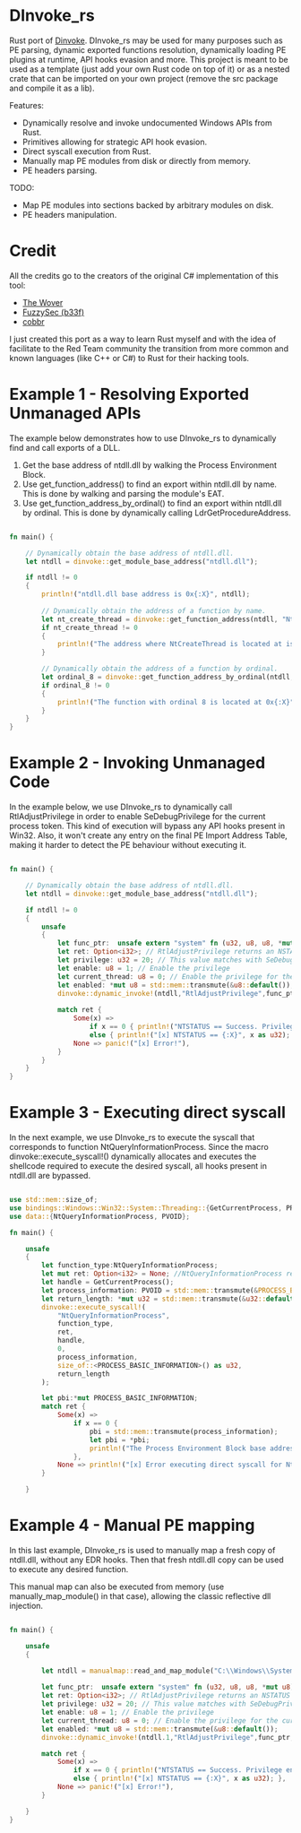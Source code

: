 # DInvoke_rs

Rust port of [Dinvoke](https://github.com/TheWover/DInvoke). DInvoke_rs may be used for many purposes such as PE parsing, dynamic exported functions resolution, dynamically loading PE plugins at runtime, API hooks evasion and more. This project is meant to be used as a template (just add your own Rust code on top of it) or as a nested crate that can be imported on your own project (remove the src package and compile it as a lib).

Features:
* Dynamically resolve and invoke undocumented Windows APIs from Rust.
* Primitives allowing for strategic API hook evasion. 
* Direct syscall execution from Rust.
* Manually map PE modules from disk or directly from memory.
* PE headers parsing.

TODO:
* Map PE modules into sections backed by arbitrary modules on disk.
* PE headers manipulation.

# Credit
All the credits go to the creators of the original C# implementation of this tool:
* [The Wover](https://twitter.com/TheRealWover)
* [FuzzySec (b33f)](https://twitter.com/FuzzySec)
* [cobbr](https://twitter.com/cobbr_io)

I just created this port as a way to learn Rust myself and with the idea of facilitate to the Red Team community the transition from more common and known languages (like C++ or C#) to Rust for their hacking tools.  

# Example 1 - Resolving Exported Unmanaged APIs

The example below demonstrates how to use DInvoke_rs to dynamically find and call exports of a DLL.

1) Get the base address of ntdll.dll by walking the Process Environment Block.
2) Use get_function_address() to find an export within ntdll.dll by name. This is done by walking and parsing the module's EAT.
3) Use get_function_address_by_ordinal() to find an export within ntdll.dll by ordinal. This is done by dynamically calling LdrGetProcedureAddress.

```rust

fn main() {

    // Dynamically obtain the base address of ntdll.dll. 
    let ntdll = dinvoke::get_module_base_address("ntdll.dll");

    if ntdll != 0 
    {
        println!("ntdll.dll base address is 0x{:X}", ntdll);
        
        // Dynamically obtain the address of a function by name.
        let nt_create_thread = dinvoke::get_function_address(ntdll, "NtCreateThread");
        if nt_create_thread != 0
        {
            println!("The address where NtCreateThread is located at is 0x{:X}", nt_create_thread);
        }

        // Dynamically obtain the address of a function by ordinal.
        let ordinal_8 = dinvoke::get_function_address_by_ordinal(ntdll, 8);
        if ordinal_8 != 0 
        {
            println!("The function with ordinal 8 is located at 0x{:X}", ordinal_8);
        }
    }   
}

```

# Example 2 - Invoking Unmanaged Code
In the example below, we use DInvoke_rs to dynamically call RtlAdjustPrivilege in order to enable SeDebugPrivilege for the current process token. This kind of execution will bypass any API hooks present in Win32. Also, it won't create any entry on the final PE Import Address Table, making it harder to detect the PE behaviour without executing it.

```rust

fn main() {

    // Dynamically obtain the base address of ntdll.dll. 
    let ntdll = dinvoke::get_module_base_address("ntdll.dll");

    if ntdll != 0 
    {
        unsafe 
        {
            let func_ptr:  unsafe extern "system" fn (u32, u8, u8, *mut u8) -> i32; // Function header available at data::RtlAdjustPrivilege
            let ret: Option<i32>; // RtlAdjustPrivilege returns an NSTATUS value, which is an i32
            let privilege: u32 = 20; // This value matches with SeDebugPrivilege
            let enable: u8 = 1; // Enable the privilege
            let current_thread: u8 = 0; // Enable the privilege for the current process, not only for the current thread
            let enabled: *mut u8 = std::mem::transmute(&u8::default()); 
            dinvoke::dynamic_invoke!(ntdll,"RtlAdjustPrivilege",func_ptr,ret,privilege,enable,current_thread,enabled);
    
            match ret {
                Some(x) => 
                	if x == 0 { println!("NTSTATUS == Success. Privilege enabled."); } 
                  	else { println!("[x] NTSTATUS == {:X}", x as u32); },
                None => panic!("[x] Error!"),
            }
        } 
    }   
}


```

# Example 3 - Executing direct syscall
In the next example, we use DInvoke_rs to execute the syscall that corresponds to function NtQueryInformationProcess. Since the macro dinvoke::execute_syscall!() dynamically allocates and executes the shellcode required to execute the desired syscall, all hooks present in ntdll.dll are bypassed.

```rust

use std::mem::size_of;
use bindings::Windows::Win32::System::Threading::{GetCurrentProcess, PROCESS_BASIC_INFORMATION};
use data::{NtQueryInformationProcess, PVOID};

fn main() {

    unsafe 
    {
        let function_type:NtQueryInformationProcess;
        let mut ret: Option<i32> = None; //NtQueryInformationProcess returns a NTSTATUS, which is a i32.
        let handle = GetCurrentProcess();
        let process_information: PVOID = std::mem::transmute(&PROCESS_BASIC_INFORMATION::default()); 
        let return_length: *mut u32 = std::mem::transmute(&u32::default());
        dinvoke::execute_syscall!(
            "NtQueryInformationProcess",
            function_type,
            ret,
            handle,
            0,
            process_information,
            size_of::<PROCESS_BASIC_INFORMATION>() as u32,
            return_length
        );

        let pbi:*mut PROCESS_BASIC_INFORMATION;
        match ret {
            Some(x) => 
	            if x == 0 {
	                pbi = std::mem::transmute(process_information);
	                let pbi = *pbi;
	                println!("The Process Environment Block base address is 0x{:X}", pbi.PebBaseAddress as u64);
	            },
            None => println!("[x] Error executing direct syscall for NtQueryInformationProcess."),
        }  

    }

```

# Example 4 - Manual PE mapping
In this last example, DInvoke_rs is used to manually map a fresh copy of ntdll.dll, without any EDR hooks. Then that fresh ntdll.dll copy can be used to execute any desired function. 

This manual map can also be executed from memory (use manually_map_module() in that case), allowing the classic reflective dll injection.

```rust

fn main() {

    unsafe 
    {

        let ntdll = manualmap::read_and_map_module("C:\\Windows\\System32\\ntdll.dll").unwrap();
        
        let func_ptr:  unsafe extern "system" fn (u32, u8, u8, *mut u8) -> i32; // Function header available at data::RtlAdjustPrivilege
        let ret: Option<i32>; // RtlAdjustPrivilege returns an NSTATUS value, which is an i32
        let privilege: u32 = 20; // This value matches with SeDebugPrivilege
        let enable: u8 = 1; // Enable the privilege
        let current_thread: u8 = 0; // Enable the privilege for the current process, not only for the current thread
        let enabled: *mut u8 = std::mem::transmute(&u8::default()); 
        dinvoke::dynamic_invoke!(ntdll.1,"RtlAdjustPrivilege",func_ptr,ret,privilege,enable,current_thread,enabled);

        match ret {
            Some(x) => 
	            if x == 0 { println!("NTSTATUS == Success. Privilege enabled."); } 
	            else { println!("[x] NTSTATUS == {:X}", x as u32); },
            None => panic!("[x] Error!"),
        }

    }
}

```

